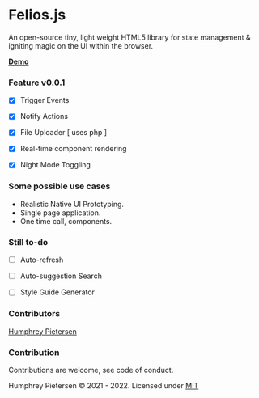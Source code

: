 


# Felios.js 

An open-source tiny, light weight HTML5 library for state management & igniting magic on the UI within the browser.

**[Demo](https://huffypiet.github.io/felios.js/src)**

### Feature v0.0.1

- [x] Trigger Events
- [x] Notify Actions
- [x] File Uploader [ uses php ]
- [x] Real-time component rendering
- [x] Night Mode Toggling


### Some possible use cases

- Realistic Native UI Prototyping.
- Single page application.
- One time call, components.


### Still to-do

- [ ] Auto-refresh
- [ ] Auto-suggestion Search
- [ ] Style Guide Generator




### Contributors

   [ Humphrey Pietersen ](https://humphreypietersen.com/)


### Contribution

  Contributions are welcome, see code of conduct.


Humphrey Pietersen  &copy; 2021 - 2022. Licensed under [MIT](https://github.com/huffypiet/felios.js/blob/main/LICENSE)



